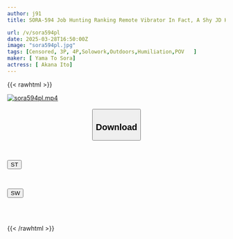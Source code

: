 ```yaml
---
author: j91
title: SORA-594 Job Hunting Ranking Remote Vibrator In Fact, A Shy JD Has Multiple Orgasms. Akana, Who Is Worried About Her Job Hunting In Tokyo, Is Taken Around The City For A French Kiss. After Getting Excited By The Obscene Vibrator Training, She Blushes And Squirts In Agony... Akana Ito

url: /v/sora594pl
date: 2025-03-28T16:50:00Z
image: "sora594pl.jpg"
tags: [Censored, 3P, 4P,Solowork,Outdoors,Humiliation,POV	]
maker: [ Yama To Sora]
actress: [ Akana Ito]
---
```



{{< rawhtml >}}

<div class="video" data-videoid="m38qaQMZllIbxq2">
    <a href="javascript:;">
        <img src="/v/sora594pl/sora594pl.jpg" width="WIDTH" height="HEIGHT" alt="sora594pl.mp4" loading="lazy">
    </a>
</div>

<script type="text/javascript" src="https://j91.asia/asset/on-demand-st.js"></script>

<br>
  <link rel="stylesheet" href="https://j91.asia/asset/bs5.css">
  
  <center>
  <button class="btn btn-primary" type="button" data-bs-toggle="collapse" data-bs-target=".multi-collapse" aria-expanded="false" aria-controls="multiCollapseExample1 multiCollapseExample2"><h2>Download</h2></button></center>
</p>
<div class="row">
  <div class="col">
    <div class="collapse multi-collapse" id="multiCollapseExample1">
      <div class="card card-body">
	      	      <br>
<div class="buttons">  
<p><a href="/v/sora594pl/st.html" target="_blank"><button class="btn-hover color-3"><i class="fa fa-download"></i> ST</button></a></p></div>
    </div>
  </div>
</div>
  <div class="col">
    <div class="collapse multi-collapse" id="multiCollapseExample2">
      <div class="card card-body">
	      <br>
<div class="buttons">
<p><a href="/v/sora594pl/sw.html" target="_blank"><button class="btn-hover color-2"><i class="fa fa-download"></i> SW</button></a></p></div>
<br><br>
      </div>
    </div>
  </div>
</div>

{{< /rawhtml >}}